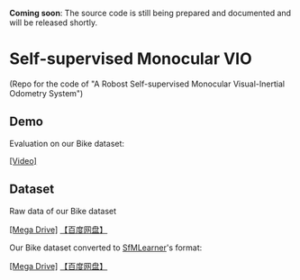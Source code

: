 **Coming soon**: The source code is still being prepared and documented and will be released shortly.

# Self-supervised Monocular VIO
(Repo for the code of "A Robost Self-supervised Monocular Visual-Inertial Odometry System")

## Demo

Evaluation on our Bike dataset:

[[Video]](doc/demo.mp4)

## Dataset

Raw data of our Bike dataset

[[Mega Drive]](https://mega.nz/file/c9tkgbQQ#lfKwQCec2de_xJn8sGsNQXpAGGYjAiAbd7nBRAvtTi8)
[【百度网盘】](https://pan.baidu.com/s/1U0-6aNUIDvPmLqIqaTZpXQ?pwd=41es) 

Our Bike dataset converted to [SfMLearner](https://github.com/tinghuiz/SfMLearner)'s format:

[[Mega Drive]](https://mega.nz/file/ZgNGnR4b#uBfh4PycX97xsnsGqlf1ytFaNrp-udy_fgR-DhvqZeE)
[【百度网盘】](https://pan.baidu.com/s/1MsjpWBe1bLK3b_fNQISVBA?pwd=5yv3)
